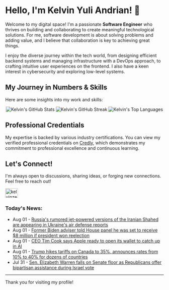 # Hello, I'm Kelvin Yuli Andrian! 👋

Welcome to my digital space! I'm a passionate **Software Engineer** who thrives on building and collaborating to create meaningful technological solutions. For me, software development is about solving problems and adding value, and I believe that collaboration is key to achieving great things.

I enjoy the diverse journey within the tech world, from designing efficient backend systems and managing infrastructure with a DevOps approach, to crafting intuitive user experiences on the frontend. I also have a keen interest in cybersecurity and exploring low-level systems.

## My Journey in Numbers & Skills

Here are some insights into my work and skills:

<p align="center">
  <img src="https://github-readme-stats.vercel.app/api?username=kelvinzer0&show_icons=true&theme=radical" alt="Kelvin's GitHub Stats" />
  <img src="https://github-readme-streak-stats.herokuapp.com/?user=kelvinzer0&theme=radical" alt="Kelvin's GitHub Streak" />
  <img src="https://github-readme-stats.vercel.app/api/top-langs/?username=kelvinzer0&layout=compact&theme=radical" alt="Kelvin's Top Languages" />
</p>

## Professional Credentials

My expertise is backed by various industry certifications. You can view my verified professional credentials on [Credly](https://www.credly.com/users/kelvin-yuli-andrian/badges), which demonstrates my commitment to professional excellence and continuous learning.

## Let's Connect!

I'm always open to discussions, sharing ideas, or forging new connections. Feel free to reach out!

<p align="left">
    <a href="https://linkedin.com/in/kelvinzero" target="blank"><img align="center" src="https://cdn.jsdelivr.net/npm/simple-icons@3.0.1/icons/linkedin.svg" alt="kelvinzero" height="30" width="40" /></a>
</p>

### Today's News:

<!-- feed start -->
- Aug 01 - [Russia's rumored jet-powered versions of the Iranian Shahed are appearing in Ukraine's air defense reports](https://www.yahoo.com/news/articles/russias-rumored-jet-powered-versions-044252238.html)
- Aug 01 - [Former Biden adviser told House panel he was set to receive $8 million if president won reelection](https://www.yahoo.com/news/articles/former-biden-adviser-told-house-030617979.html)
- Aug 01 - [CEO Tim Cook says Apple ready to open its wallet to catch up in AI](https://finance.yahoo.com/news/ceo-tim-cook-says-apple-013730959.html)
- Aug 01 - [Trump hikes tariffs on Canada to 35%, announces rates from 10% to 40% for dozens of countries](https://finance.yahoo.com/news/trump-hikes-tariffs-on-canada-to-35-announces-rates-from-10-to-40-for-dozens-of-countries-000338109.html)
- Jul 31 - [Sen. Elizabeth Warren falls on Senate floor as Republicans offer bipartisan assistance during Israel vote](https://www.yahoo.com/news/articles/sen-elizabeth-warren-falls-senate-214953684.html)
<!-- feed end -->

---

Thank you for visiting my profile!